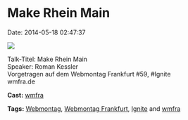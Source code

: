Make Rhein Main
===============

Date: 2014-05-18 02:47:37

[![](http://i.vimeocdn.com/video/475587384_200x150.jpg)](http://vimeo.com/95620549)

Talk-Titel: Make Rhein Main\
Speaker: Roman Kessler\
Vorgetragen auf dem Webmontag Frankfurt \#59, \#Ignite\
wmfra.de

**Cast:** [wmfra](http://vimeo.com/wmfra)

**Tags:** [Webmontag](http://vimeo.com/tag:Webmontag), [Webmontag
Frankfurt](http://vimeo.com/tag:Webmontag+Frankfurt),
[Ignite](http://vimeo.com/tag:Ignite) and
[wmfra](http://vimeo.com/tag:wmfra)
